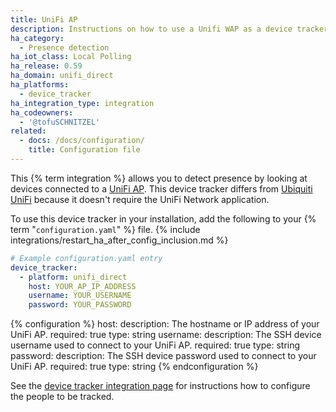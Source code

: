 ```yaml
---
title: UniFi AP
description: Instructions on how to use a Unifi WAP as a device tracker.
ha_category:
  - Presence detection
ha_iot_class: Local Polling
ha_release: 0.59
ha_domain: unifi_direct
ha_platforms:
  - device_tracker
ha_integration_type: integration
ha_codeowners:
  - '@tofuSCHNITZEL'
related:
  - docs: /docs/configuration/
    title: Configuration file
---
```


This {% term integration %} allows you to detect presence by looking at devices connected to a [UniFi AP](https://www.ui.com/products/#unifi). This device tracker differs from [Ubiquiti UniFi](/integrations/unifi) because it doesn't require the UniFi Network application.

To use this device tracker in your installation, add the following to your {% term "`configuration.yaml`" %} file.
{% include integrations/restart_ha_after_config_inclusion.md %}

```yaml
# Example configuration.yaml entry
device_tracker:
  - platform: unifi_direct
    host: YOUR_AP_IP_ADDRESS
    username: YOUR_USERNAME
    password: YOUR_PASSWORD
```

{% configuration %}
host:
  description: The hostname or IP address of your UniFi AP.
  required: true
  type: string
username:
  description: The SSH device username used to connect to your UniFi AP.
  required: true
  type: string
password:
  description: The SSH device password used to connect to your UniFi AP.
  required: true
  type: string
{% endconfiguration %}

See the [device tracker integration page](/integrations/device_tracker/) for instructions how to configure the people to be tracked.
